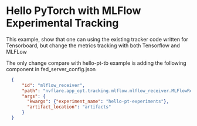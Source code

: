 # Hello PyTorch with MLFlow Experimental Tracking

This example, show that one can using the existing tracker code written for Tensorboard, 
but change the metrics tracking with both Tensorflow and MLFLow 

The only change compare with hello-pt-tb example is adding the following component in fed_server_config.json

```json
  {
      "id": "mlflow_receiver",
      "path": "nvflare.app_opt.tracking.mlflow.mlflow_receiver.MLFlowReceiver",
      "args": {
        "kwargs": {"experiment_name": "hello-pt-experiments"},
        "artifact_location": "artifacts"
      }
  }

```